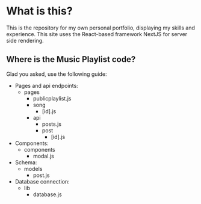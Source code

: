 # What is this?

This is the repository for my own personal portfolio, displaying my skills and experience. This site uses the React-based framework NextJS for server side rendering.

## Where is the Music Playlist code?

Glad you asked, use the following guide:

- Pages and api endpoints:
  - pages
    - publicplaylist.js
    - song
      - [id].js
    - api
      - posts.js
      - post
        - [id].js
- Components:
  - components
    - modal.js
- Schema:
  - models
    - post.js
- Database connection:
  - lib
    - database.js
